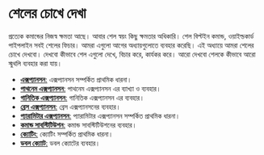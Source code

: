 # শেলের চোখে দেখা #

প্রত্যেক কমান্ডের নিজস্ব ক্ষমতা আছে। আবার শেল স্বয়ং কিছু ক্ষমতার অধিকারি। শেল বিল্টইন কমান্ড, ওয়াইল্ডকার্ড পাইপলাইন সবই শেলের ফিচার। আমরা এগুলো আগের অধ্যায়গুলোতে ব্যবহার করেছি। এই অধ্যায়ে আমরা শেলের চোখে দেখবো। দেখবো কীভাবে শেল এগুলো দেখে, বিচার করে, কার্যকর করে। আরো দেখবো শেলকে কীভাবে আরো স্মুথলি ব্যবহার করা যায়।

*  [**এক্সপ্যানসন**:](1.4.1.expansion.md) এক্সপ্যানসন সম্পর্কিত প্রাথমিক ধারনা।
*  [**পাথনেম এক্সপ্যানসন**:](1.4.2.pathnameexpansion.md) পাথনেম এক্সপ্যানসন এর ব্যাখ্যা ও ব্যবহার।
*  [**গানিতিক এক্সপ্যানসন**:](1.4.3.arithmaticexpansion.md) গানিতিক এক্সপ্যানসন এর ব্যবহার।
*  [**ব্রেস এক্সপ্যানসন**:](1.4.4.braceexpansion.md) ব্রেস এক্সপ্যানসনের ব্যবহার।
*  [**প্যারামিটার এক্সপ্যানসন**:](1.4.5.parameterexpansion.md) প্যারামিটার এক্সপ্যানসন সম্পর্কিত প্রাথমিক ধারনা।
*  [**কমান্ড সাবস্টিটিউশন**:](1.4.6.commandsubstitution.md) কমান্ড সাবস্টিটিউশনের ব্যবহার।
*  [**ক্যোটিং**:](1.4.7.quoting.md) ক্যোটিং সম্পর্কিত প্রাথমিক ধারনা।
*  [**ডবল ক্যোাট**:](1.4.8.doublequotes.md) ডবল ক্যোটের ব্যবহার।